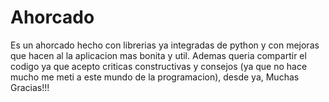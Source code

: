 # Ahorcado
Es un ahorcado hecho con librerias ya integradas de  python y con mejoras que hacen al la aplicacion mas  bonita y util.
Ademas queria compartir el codigo ya que acepto criticas constructivas y consejos (ya que no hace mucho me meti a este mundo de la programacion), desde ya, Muchas Gracias!!!
